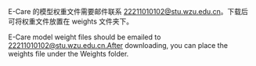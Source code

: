E-Care 的模型权重文件需要邮件联系 22211010102@stu.wzu.edu.cn。下载后可将权重文件放置在 weights 文件夹下。

E-Care model weight files should be emailed to 22211010102@stu.wzu.edu.cn.After downloading, you can place the weights file under the Weights folder.

